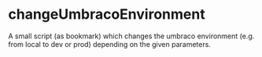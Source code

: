 # changeUmbracoEnvironment
A small script (as bookmark) which changes the umbraco environment (e.g. from local to dev or prod) depending on the given parameters.
